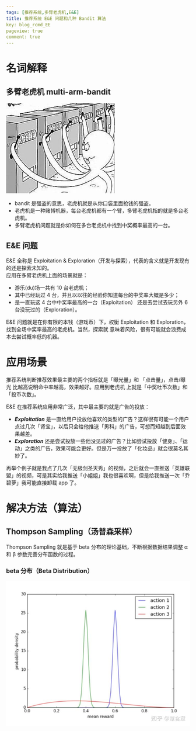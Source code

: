 ```yaml
---
tags: [推荐系统,多臂老虎机,E&E]
title: 推荐系统 E&E 问题和几种 Bandit 算法
key: blog_rcmd_EE
pageview: true
comment: true
---
```


# 名词解释
## 多臂老虎机 multi-arm-bandit
![avatar](https://github.com/logosty/logosty.github.io/blob/master/assets/images/Screenshot/multi-arm-bandit.jpg?raw=true)  
+ bandit 是强盗的意思，老虎机就是从你口袋里面抢钱的强盗。
+ 老虎机是一种赌博机器，每台老虎机都有一个臂，多臂老虎机指的就是多台老虎机。  
+ 多臂老虎机问题就是你如何在多台老虎机中找到中奖概率最高的一台。  
## E&E 问题
E&E 全称是 Exploitation & Exploration（开发与探索），代表的含义就是开发现有的还是探索未知的。  
应用在多臂老虎机上面的场景就是：  
+ 游乐(du)场一共有 10 台老虎机；
+ 其中已经玩过 4 台，并且以以往的经验你知道每台的中奖率大概是多少；
+ 是一直玩这 4 台中中奖率最高的一台（Exploitation） 还是去尝试去玩另外 6 台没玩过的（Exploration）。  

E&E 问题就是在你有限的本钱（游戏币）下，权衡 Exploitation 和 Exploration，找到全场中奖率最高的老虎机。当然，探索就
意味着风险，很有可能就会浪费成本去尝试概率低的机器。


# 应用场景
推荐系统判断推荐效果最主要的两个指标就是「曝光量」和 「点击量」，点击/曝光 比越高说明命中率越高，效果越好。应用到老虎机
上就是「中奖吐币次数」和「投币次数」。  

E&E 在推荐系统应用非常广泛，其中最主要的就是广告的投放：
+ ***Exploitation*** 是一直给用户投放他喜欢的类型的广告？这样很有可能一个用户点过几次「肾宝」，以后只会给他推送「男科」的广告，可想而知越到后面效果越差。
+ ***Exploration*** 还是尝试投放一些他没见过的广告？比如尝试投放「健身」、「运动」之类的广告，效果可能会更好。但是万一投放了「化妆品」就会很莫名其妙了。  

再举个例子就是我点了几次「无极剑圣天秀」的视频，之后就会一直推送「英雄联盟」的视频，可是其实给我推送「小姐姐」我也很喜欢啊，但是给我推送一次「乔碧萝」我可能直接卸载 app 了。


# 解决方法（算法）
## Thompson Sampling（汤普森采样）
Thompson Sampling 就是基于 beta 分布的理论基础，不断根据数据结果调整 α 和 β 参数完善分布函数的过程。
### beta 分布（Beta Distribution）
![avatar](https://github.com/logosty/logosty.github.io/blob/master/assets/images/Screenshot/beta%20%E5%88%86%E5%B8%83.jpg?raw=true)





